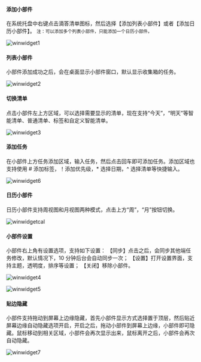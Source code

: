 #### 添加小部件

在系统托盘中右键点击滴答清单图标，然后选择【添加列表小部件】或者【添加日历小部件】。 `注：可以添加多个列表小部件，只能添加一个日历小部件。`

![winwidget1](../images/Windows/pasted%20image%200%209.png)

#### 列表小部件

小部件添加成功之后，会在桌面显示小部件窗口，默认显示收集箱的任务。

![winwidget2](../images/Windows/pasted%20image%200.png)

#### 切换清单

点击小部件左上方区域，可以选择需要显示的清单，现在支持“今天”，“明天”等智能清单、普通清单、标签和自定义智能清单。

![winwidget3](../images/Windows/pasted%20image%200%201.png)

#### 添加任务

在小部件上方任务添加区域，输入任务，然后点击回车即可添加任务。添加区域也支持使用 # 添加标签，！添加优先级，* 选择日期，^ 选择清单等快捷输入。

![winwidget6](../images/Windows/pasted%20image%200%202.png)

#### 日历小部件

日历小部件支持周视图和月视图两种模式，点击上方“周”，“月”按钮切换。

![winwidgetcal](../images/Windows/pasted%20image%200%203.png)

#### 小部件设置

小部件右上角有设置选项，支持如下设置： 【同步】点击之后，会同步其他端任务修改，默认情况下，10 分钟后台会自动同步一次； 【设置】打开设置界面，支持主题，透明度，排序等设置； 【关闭】移除小部件。

![winwidget4](../images/Windows/pasted%20image%200%204.png)

![winwidget5](../images/Windows/pasted%20image%200%205.png)

#### 贴边隐藏

小部件支持拖动到屏幕上边缘隐藏，首先小部件显示方式选择置于顶层，然后贴近屏幕边缘自动隐藏选项开启，开启之后，拖动小部件到屏幕上边缘，小部件即可隐藏。鼠标移动到相关区域，小部件会再次显示出来，鼠标离开之后，小部件会再次自动隐藏。

![winwidget7](../images/Windows/pasted%20image%200%206.png)


